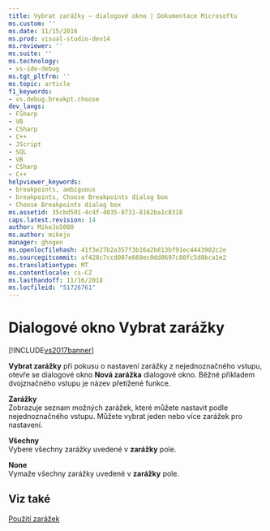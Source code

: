 ```yaml
---
title: Vybrat zarážky – dialogové okno | Dokumentace Microsoftu
ms.custom: ''
ms.date: 11/15/2016
ms.prod: visual-studio-dev14
ms.reviewer: ''
ms.suite: ''
ms.technology:
- vs-ide-debug
ms.tgt_pltfrm: ''
ms.topic: article
f1_keywords:
- vs.debug.breakpt.choose
dev_langs:
- FSharp
- VB
- CSharp
- C++
- JScript
- SQL
- VB
- CSharp
- C++
helpviewer_keywords:
- breakpoints, ambiguous
- breakpoints, Choose Breakpoints dialog box
- Choose Breakpoints dialog box
ms.assetid: 35cbd591-4c4f-4035-8731-8162ba1c8318
caps.latest.revision: 14
author: MikeJo5000
ms.author: mikejo
manager: ghogen
ms.openlocfilehash: 41f3e27b2a357f3b16a2b813bf91ec4443902c2e
ms.sourcegitcommit: af428c7ccd007e668ec0dd8697c88fc5d8bca1e2
ms.translationtype: MT
ms.contentlocale: cs-CZ
ms.lasthandoff: 11/16/2018
ms.locfileid: "51726761"
---
```

# <a name="choose-breakpoints-dialog-box"></a>Dialogové okno Vybrat zarážky
[!INCLUDE[vs2017banner](../includes/vs2017banner.md)]

**Vybrat zarážky** při pokusu o nastavení zarážky z nejednoznačného vstupu, otevře se dialogové okno **Nová zarážka** dialogové okno. Běžné příkladem dvojznačného vstupu je název přetížené funkce.  
  
 **Zarážky**  
 Zobrazuje seznam možných zarážek, které můžete nastavit podle nejednoznačného vstupu. Můžete vybrat jeden nebo více zarážek pro nastavení.  
  
 **Všechny**  
 Vybere všechny zarážky uvedené v **zarážky** pole.  
  
 **None**  
 Vymaže všechny zarážky uvedené v **zarážky** pole.  
  
## <a name="see-also"></a>Viz také  
 [Použití zarážek](../debugger/using-breakpoints.md)



